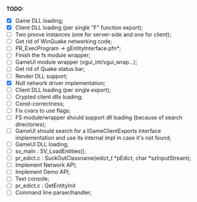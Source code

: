 **TODO:**

- [x] Game DLL loading;
- [x] Client DLL loading (per single "F" function export);
- [ ] Two pmove instances (one for server-side and one for client);
- [ ] Get rid of WinQuake networking code;
- [ ] PR_ExecProgram -> gEntityInterface.pfn*;
- [ ] Finish the fs module wrapper;
- [ ] GameUI module wrapper (vgui_int/vgui_wrap...);
- [ ] Get rid of Quake status bar;
- [ ] Render DLL support;
- [x] Null network driver implementation;
- [ ] Client DLL loading (per single export);
- [ ] Crypted client dlls loading;
- [ ] Const-correctness;
- [ ] Fix cvars to use flags;
- [ ] FS module/wrapper should support dll loading (because of search directories);
- [ ] GameUI should search for a IGameClientExports interface implementation and use its internal impl in case it's not found;
- [ ] GameUI DLL loading;
- [ ] sv_main : SV_LoadEntities();
- [ ] pr_edict.c : SuckOutClassname(edict_t *pEdict, char *szInputStream);
- [ ] Implement Network API;
- [ ] Implement Demo API;
- [ ] Text console;
- [ ] pr_edict.c : GetEntityInit
- [ ] Command line parser/handler;